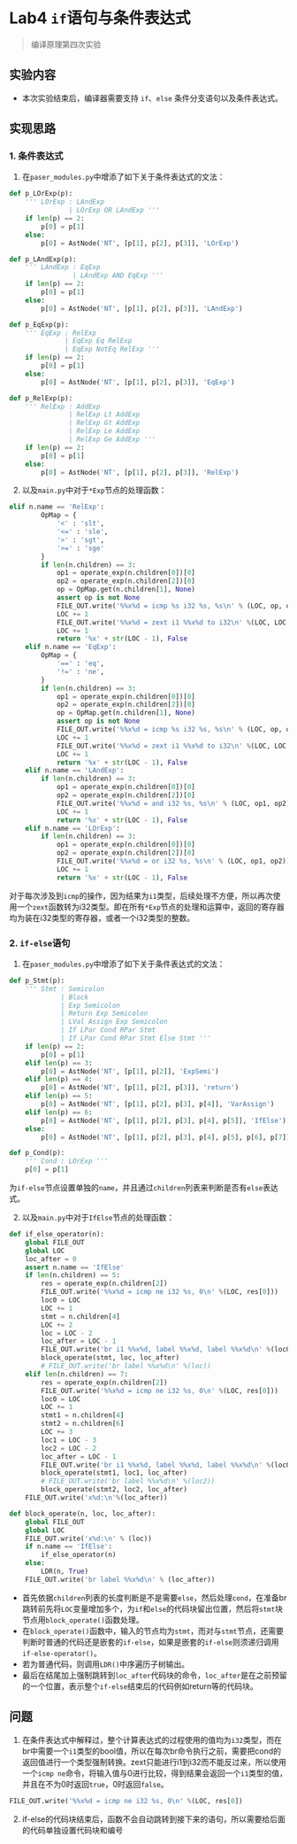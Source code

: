 # Lab4 `if`语句与条件表达式

> 编译原理第四次实验

## 实验内容

- 本次实验结束后，编译器需要支持 `if`、`else` 条件分支语句以及条件表达式。

## 实现思路

### 1. 条件表达式

1. 在`paser_modules.py`中增添了如下关于条件表达式的文法：

```python
def p_LOrExp(p):
    ''' LOrExp : LAndExp
               | LOrExp OR LAndExp '''
    if len(p) == 2:
        p[0] = p[1]
    else:
        p[0] = AstNode('NT', [p[1], p[2], p[3]], 'LOrExp')

def p_LAndExp(p):
    ''' LAndExp : EqExp
                | LAndExp AND EqExp '''
    if len(p) == 2:
        p[0] = p[1]
    else:
        p[0] = AstNode('NT', [p[1], p[2], p[3]], 'LAndExp')

def p_EqExp(p):
    ''' EqExp : RelExp
              | EqExp Eq RelExp 
              | EqExp NotEq RelExp '''
    if len(p) == 2:
        p[0] = p[1]
    else:
        p[0] = AstNode('NT', [p[1], p[2], p[3]], 'EqExp')

def p_RelExp(p):
    ''' RelExp : AddExp
               | RelExp Lt AddExp
               | RelExp Gt AddExp
               | RelExp Le AddExp
               | RelExp Ge AddExp '''
    if len(p) == 2:
        p[0] = p[1]
    else:
        p[0] = AstNode('NT', [p[1], p[2], p[3]], 'RelExp')
```

2. 以及`main.py`中对于`*Exp`节点的处理函数：

```python
elif n.name == 'RelExp':
        OpMap = {
            '<' : 'slt',
            '<=' : 'sle',
            '>' : 'sgt',
            '>=' : 'sge'
        }
        if len(n.children) == 3:
            op1 = operate_exp(n.children[0])[0]
            op2 = operate_exp(n.children[2])[0]
            op = OpMap.get(n.children[1], None)
            assert op is not None
            FILE_OUT.write('%%x%d = icmp %s i32 %s, %s\n' % (LOC, op, op1, op2))
            LOC += 1
            FILE_OUT.write('%%x%d = zext i1 %%x%d to i32\n' %(LOC, LOC - 1))
            LOC += 1
            return '%x' + str(LOC - 1), False
    elif n.name == 'EqExp':
        OpMap = {
            '==' : 'eq',
            '!=' : 'ne',
        }
        if len(n.children) == 3:
            op1 = operate_exp(n.children[0])[0]
            op2 = operate_exp(n.children[2])[0]
            op = OpMap.get(n.children[1], None)
            assert op is not None
            FILE_OUT.write('%%x%d = icmp %s i32 %s, %s\n' % (LOC, op, op1, op2))
            LOC += 1
            FILE_OUT.write('%%x%d = zext i1 %%x%d to i32\n' %(LOC, LOC - 1))
            LOC += 1
            return '%x' + str(LOC - 1), False
    elif n.name == 'LAndExp':
        if len(n.children) == 3:
            op1 = operate_exp(n.children[0])[0]
            op2 = operate_exp(n.children[2])[0]
            FILE_OUT.write('%%x%d = and i32 %s, %s\n' % (LOC, op1, op2))
            LOC += 1
            return '%x' + str(LOC - 1), False
    elif n.name == 'LOrExp':
        if len(n.children) == 3:
            op1 = operate_exp(n.children[0])[0]
            op2 = operate_exp(n.children[2])[0]
            FILE_OUT.write('%%x%d = or i32 %s, %s\n' % (LOC, op1, op2))
            LOC += 1
            return '%x' + str(LOC - 1), False
```

对于每次涉及到`icmp`的操作，因为结果为`i1`类型，后续处理不方便，所以再次使用一个`zext`函数转为i32类型。即在所有`*Exp`节点的处理和运算中，返回的寄存器均为装在i32类型的寄存器，或者一个i32类型的整数。

### 2. `if-else`语句

1. 在`paser_modules.py`中增添了如下关于条件表达式的文法：

```python
def p_Stmt(p):
    ''' Stmt : Semicolon
             | Block
             | Exp Semicolon 
             | Return Exp Semicolon 
             | LVal Assign Exp Semicolon
             | If LPar Cond RPar Stmt 
             | If LPar Cond RPar Stmt Else Stmt '''
    if len(p) == 2:
        p[0] = p[1]
    elif len(p) == 3:
        p[0] = AstNode('NT', [p[1], p[2]], 'ExpSemi')
    elif len(p) == 4:
        p[0] = AstNode('NT', [p[1], p[2], p[3]], 'return')
    elif len(p) == 5:
        p[0] = AstNode('NT', [p[1], p[2], p[3], p[4]], 'VarAssign')
    elif len(p) == 6:
        p[0] = AstNode('NT', [p[1], p[2], p[3], p[4], p[5]], 'IfElse')
    else:
        p[0] = AstNode('NT', [p[1], p[2], p[3], p[4], p[5], p[6], p[7]], 'IfElse')

def p_Cond(p):
    ''' Cond : LOrExp '''
    p[0] = p[1]
```

为`if-else`节点设置单独的`name`，并且通过`children`列表来判断是否有`else`表达式。

2. 以及`main.py`中对于`IfElse`节点的处理函数：

```python
def if_else_operator(n):
    global FILE_OUT
    global LOC
    loc_after = 0
    assert n.name == 'IfElse'
    if len(n.children) == 5:
        res = operate_exp(n.children[2])
        FILE_OUT.write('%%x%d = icmp ne i32 %s, 0\n' %(LOC, res[0]))
        loc0 = LOC
        LOC += 1
        stmt = n.children[4]
        LOC += 2
        loc = LOC - 2
        loc_after = LOC - 1
        FILE_OUT.write('br i1 %%x%d, label %%x%d, label %%x%d\n' %(loc0, loc, loc_after))     
        block_operate(stmt, loc, loc_after)
        # FILE_OUT.write('br label %%x%d\n' %(loc))
    elif len(n.children) == 7:
        res = operate_exp(n.children[2])
        FILE_OUT.write('%%x%d = icmp ne i32 %s, 0\n' %(LOC, res[0]))
        loc0 = LOC
        LOC += 1
        stmt1 = n.children[4]
        stmt2 = n.children[6]
        LOC += 3
        loc1 = LOC - 3
        loc2 = LOC - 2
        loc_after = LOC - 1
        FILE_OUT.write('br i1 %%x%d, label %%x%d, label %%x%d\n' %(loc0, loc1, loc2))
        block_operate(stmt1, loc1, loc_after)
        # FILE_OUT.write('br label %%x%d\n' %(loc2))
        block_operate(stmt2, loc2, loc_after)
    FILE_OUT.write('x%d:\n'%(loc_after))

def block_operate(n, loc, loc_after):
    global FILE_OUT
    global LOC 
    FILE_OUT.write('x%d:\n' % (loc))
    if n.name == 'IfElse':
        if_else_operator(n)
    else:
        LDR(n, True)
    FILE_OUT.write('br label %%x%d\n' % (loc_after))
```

- 首先依据`children`列表的长度判断是不是需要`else`，然后处理`cond`，在准备br跳转前先将`LOC`变量增加多个，为`if`和`else`的代码块留出位置，然后将`stmt`块节点用`block_operate()`函数处理。
- 在`block_operate()`函数中，输入的节点均为`stmt`，而对与`stmt`节点，还需要判断时普通的代码还是嵌套的`if-else`，如果是嵌套的`if-else`则须递归调用`if-else-operator()`。
- 若为普通代码，则调用`LDR()`中序遍历子树输出。
- 最后在结尾加上强制跳转到`loc_after`代码块的命令，`loc_after`是在之前预留的一个位置，表示整个`if-else`结束后的代码例如return等的代码块。


## 问题

1. 在条件表达式中解释过，整个计算表达式的过程使用的值均为`i32`类型，而在br中需要一个`i1`类型的bool值，所以在每次br命令执行之前，需要把cond的返回值进行一个类型强制转换。zext只能进行i1到i32而不能反过来，所以使用一个`icmp ne`命令，将输入值与0进行比较，得到结果会返回一个`i1`类型的值，并且在不为0时返回`true`，0时返回`false`。

```python
FILE_OUT.write('%%x%d = icmp ne i32 %s, 0\n' %(LOC, res[0])
```

2. if-else的代码块结束后，函数不会自动跳转到接下来的语句，所以需要给后面的代码单独设置代码块和编号
